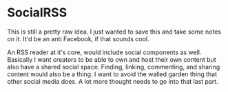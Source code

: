 # SocialRSS
This is still a pretty raw idea. I just wanted to save this and take some notes on it. It'd be an anti Facebook, if that sounds cool.

An RSS reader at it's core, would include social components as well. Basically I want creators to be able to own and host their own content but also have a shared social space. Finding, linking, commenting, and sharing content would also be a thing. I want to avoid the walled garden thing that other social media does. A lot more thought needs to go into that last part.

